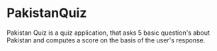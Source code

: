 # PakistanQuiz
Pakistan Quiz is a quiz application, that asks 5 basic question's about Pakistan and computes a score on the basis of the user's response.

